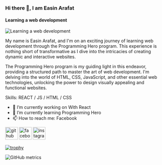 ### Hi there 👋, I am Easin Arafat
#### Learning a web development
![Learning a web development]([https://i.ibb.co/zfXc5Mt/web-developer-1.png](https://i.ibb.co/PrJNz8D/Beige-Simple-Elegant-Personal-Linked-In-Banner.png))


My name is Easin Arafat, and I'm on an exciting journey of learning web development through the Programming Hero program. This experience is nothing short of transformative as I dive into the intricacies of creating dynamic and interactive websites.

The Programming Hero program is my guiding light in this endeavor, providing a structured path to master the art of web development. I'm delving into the world of HTML, CSS, JavaScript, and other essential web technologies, unlocking the power to design visually appealing and functional websites.

Skills: REACT / JS / HTML / CSS

- 🔭 I’m currently working on With React 
- 🌱 I’m currently learning Programming Hero 
- 📫 How to reach me: Facebook 


[<img src='https://cdn.jsdelivr.net/npm/simple-icons@3.0.1/icons/github.svg' alt='github' height='40'>](https://github.com/Easin2023)  [<img src='https://cdn.jsdelivr.net/npm/simple-icons@3.0.1/icons/facebook.svg' alt='facebook' height='40'>](https://www.facebook.com/profile.php?id=100072451573313)  [<img src='https://cdn.jsdelivr.net/npm/simple-icons@3.0.1/icons/instagram.svg' alt='instagram' height='40'>](https://www.instagram.com/easi_arafat_kan/)  

[![trophy](https://github-profile-trophy.vercel.app/?username=Easin2023)](https://github.com/ryo-ma/github-profile-trophy)

![GitHub metrics](https://metrics.lecoq.io/Easin2023)  





